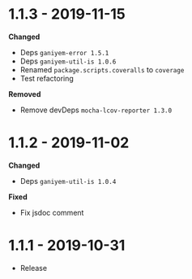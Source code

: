 # 1.1.3 - 2019-11-15

**Changed**
- Deps `ganiyem-error 1.5.1`
- Deps `ganiyem-util-is 1.0.6`
- Renamed `package.scripts.coveralls` to `coverage`
- Test refactoring

**Removed**
- Remove devDeps `mocha-lcov-reporter 1.3.0`

# 1.1.2 - 2019-11-02

**Changed**
- Deps `ganiyem-util-is 1.0.4`

**Fixed**
- Fix jsdoc comment

# 1.1.1 - 2019-10-31

- Release